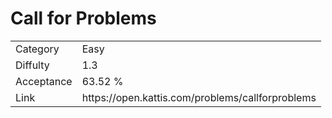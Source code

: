# Call for Problems

<table>
    <tr>
        <td>Category</td>
        <td>Easy</td>
    </tr>
    <tr>
        <td>Diffulty</td>
        <td>1.3</td>
    </tr>
    <tr>
        <td>Acceptance</td>
        <td>63.52 %</td>
    </tr>
    <tr>
        <td>Link</td>
        <td>https://open.kattis.com/problems/callforproblems</td>
    </tr>
</table>